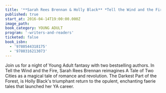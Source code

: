 ```yaml
---
title: '**Sarah Rees Brennan & Holly Black** *Tell the Wind and the Fire* & *The Darkest Part of the Forest*'
published: true
start_at: 2016-04-14T19:00:00.000Z
image_path:
book_category: YOUNG ADULT
program: '-writers-and-readers'
ticketed: false
book_isbn:
  - '9780544318175'
  - '9780316213073'
---
```



Join us for a night of Young Adult fantasy with two bestselling authors. In Tell the Wind and the Fire, Sarah Rees Brennan reimagines A Tale of Two Cities as a magical tale of romance and revolution. The Darkest Part of the Forest, is Holly Black's triumphant return to the opulent, enchanting faerie tales that launched her YA career.